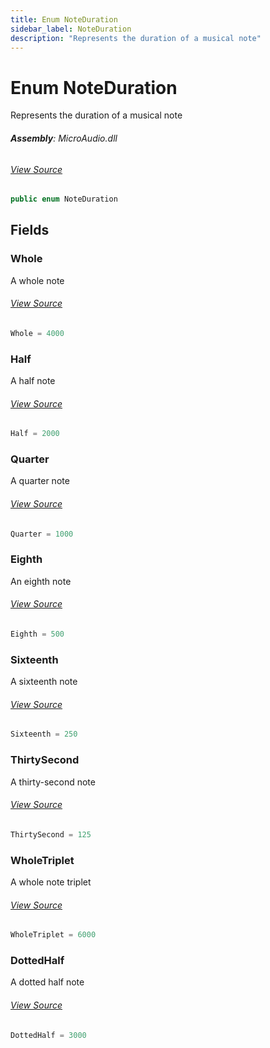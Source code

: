 ```yaml
---
title: Enum NoteDuration
sidebar_label: NoteDuration
description: "Represents the duration of a musical note"
---
```

# Enum NoteDuration
Represents the duration of a musical note

###### **Assembly**: MicroAudio.dll
###### [View Source](https://github.com/WildernessLabs/Meadow.Foundation.git/blob/develop/Source/Meadow.Foundation.Libraries_and_Frameworks/Audio.MicroAudio/Driver/MicroAudio.Enums.cs#L85)
```csharp title="Declaration"
public enum NoteDuration
```
## Fields
### Whole
A whole note
###### [View Source](https://github.com/WildernessLabs/Meadow.Foundation.git/blob/develop/Source/Meadow.Foundation.Libraries_and_Frameworks/Audio.MicroAudio/Driver/MicroAudio.Enums.cs#L90)
```csharp title="Declaration"
Whole = 4000
```
### Half
A half note
###### [View Source](https://github.com/WildernessLabs/Meadow.Foundation.git/blob/develop/Source/Meadow.Foundation.Libraries_and_Frameworks/Audio.MicroAudio/Driver/MicroAudio.Enums.cs#L94)
```csharp title="Declaration"
Half = 2000
```
### Quarter
A quarter note
###### [View Source](https://github.com/WildernessLabs/Meadow.Foundation.git/blob/develop/Source/Meadow.Foundation.Libraries_and_Frameworks/Audio.MicroAudio/Driver/MicroAudio.Enums.cs#L98)
```csharp title="Declaration"
Quarter = 1000
```
### Eighth
An eighth note
###### [View Source](https://github.com/WildernessLabs/Meadow.Foundation.git/blob/develop/Source/Meadow.Foundation.Libraries_and_Frameworks/Audio.MicroAudio/Driver/MicroAudio.Enums.cs#L102)
```csharp title="Declaration"
Eighth = 500
```
### Sixteenth
A sixteenth note
###### [View Source](https://github.com/WildernessLabs/Meadow.Foundation.git/blob/develop/Source/Meadow.Foundation.Libraries_and_Frameworks/Audio.MicroAudio/Driver/MicroAudio.Enums.cs#L106)
```csharp title="Declaration"
Sixteenth = 250
```
### ThirtySecond
A thirty-second note
###### [View Source](https://github.com/WildernessLabs/Meadow.Foundation.git/blob/develop/Source/Meadow.Foundation.Libraries_and_Frameworks/Audio.MicroAudio/Driver/MicroAudio.Enums.cs#L110)
```csharp title="Declaration"
ThirtySecond = 125
```
### WholeTriplet
A whole note triplet
###### [View Source](https://github.com/WildernessLabs/Meadow.Foundation.git/blob/develop/Source/Meadow.Foundation.Libraries_and_Frameworks/Audio.MicroAudio/Driver/MicroAudio.Enums.cs#L114)
```csharp title="Declaration"
WholeTriplet = 6000
```
### DottedHalf
A dotted half note
###### [View Source](https://github.com/WildernessLabs/Meadow.Foundation.git/blob/develop/Source/Meadow.Foundation.Libraries_and_Frameworks/Audio.MicroAudio/Driver/MicroAudio.Enums.cs#L118)
```csharp title="Declaration"
DottedHalf = 3000
```
